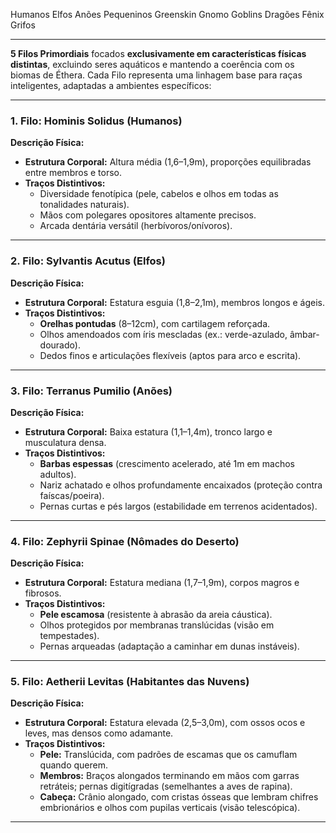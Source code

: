 Humanos
Elfos
Anões
Pequeninos
Greenskin
Gnomo
Goblins
Dragões
Fênix
Grifos

---

**5 Filos Primordiais** focados **exclusivamente em características físicas distintas**, excluindo seres aquáticos e mantendo a coerência com os biomas de Éthera. Cada Filo representa uma linhagem base para raças inteligentes, adaptadas a ambientes específicos:

---

### **1. Filo: **Hominis Solidus** (Humanos)**  
**Descrição Física:**  
- **Estrutura Corporal:** Altura média (1,6–1,9m), proporções equilibradas entre membros e torso.  
- **Traços Distintivos:**  
  - Diversidade fenotípica (pele, cabelos e olhos em todas as tonalidades naturais).  
  - Mãos com polegares opositores altamente precisos.  
  - Arcada dentária versátil (herbívoros/onívoros).  

---

### **2. Filo: **Sylvantis Acutus** (Elfos)**  
**Descrição Física:**  
- **Estrutura Corporal:** Estatura esguia (1,8–2,1m), membros longos e ágeis.  
- **Traços Distintivos:**  
  - **Orelhas pontudas** (8–12cm), com cartilagem reforçada.  
  - Olhos amendoados com íris mescladas (ex.: verde-azulado, âmbar-dourado).  
  - Dedos finos e articulações flexíveis (aptos para arco e escrita).  

---

### **3. Filo: **Terranus Pumilio** (Anões)**  
**Descrição Física:**  
- **Estrutura Corporal:** Baixa estatura (1,1–1,4m), tronco largo e musculatura densa.  
- **Traços Distintivos:**  
  - **Barbas espessas** (crescimento acelerado, até 1m em machos adultos).  
  - Nariz achatado e olhos profundamente encaixados (proteção contra faíscas/poeira).  
  - Pernas curtas e pés largos (estabilidade em terrenos acidentados).  
 
---

### **4. Filo: **Zephyrii Spinae** (Nômades do Deserto)**  
**Descrição Física:**  
- **Estrutura Corporal:** Estatura mediana (1,7–1,9m), corpos magros e fibrosos.  
- **Traços Distintivos:**  
  - **Pele escamosa** (resistente à abrasão da areia cáustica).  
  - Olhos protegidos por membranas translúcidas (visão em tempestades).  
  - Pernas arqueadas (adaptação a caminhar em dunas instáveis).  
 
---

### **5. Filo: **Aetherii Levitas** (Habitantes das Nuvens)**  
**Descrição Física:**  
- **Estrutura Corporal:** Estatura elevada (2,5–3,0m), com ossos ocos e leves, mas densos como adamante. 
- **Traços Distintivos:**  
  - **Pele:** Translúcida, com padrões de escamas que os camuflam quando querem. 
  - **Membros:** Braços alongados terminando em mãos com garras retráteis; pernas digitígradas (semelhantes a aves de rapina).
  - **Cabeça:** Crânio alongado, com cristas ósseas que lembram chifres embrionários e olhos com pupilas verticais (visão telescópica). 

--- 

